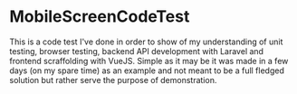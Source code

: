 # MobileScreenCodeTest
This is a code test I've done in order to show of my understanding of unit testing, browser testing, backend API development with Laravel and frontend scraffolding with VueJS. Simple as it may be it was made in a few days (on my spare time) as an example and not meant to be a full fledged solution but rather serve the purpose of demonstration.
